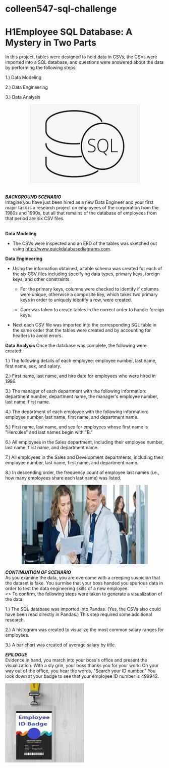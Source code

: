 # colleen547-sql-challenge

# H1<b>Employee SQL Database: A Mystery in Two Parts</b><br>
In this project, tables were designed to hold data in CSVs, the CSVs were imported into a SQL database, and questions were answered about the data by performing the following steps:<br> 

   1.) Data Modeling

   2.) Data Engineering

   3.) Data Analysis
<div align="center"><img src="static/images/Relations_SQL.png" width="350" height="250"/></div>
</br>

<b><i>BACKGROUND SCENARIO</b></i><br>
Imagine you have just been hired as a new Data Engineer and your first major task is a research project on employees of the corporation from the 1980s and 1990s, but all that remains of the database of employees from that period are six CSV files.<br>
<br>

<b>Data Modeling</b>
- The CSVs were inspected and an ERD of the tables was sketched out using http://www.quickdatabasediagrams.com.

<b>Data Engineering</b>
- Using the information obtained, a table schema was created for each of the six CSV files including specifying data types, primary keys, foreign keys, and other constraints.

  - For the primary keys, columns were checked to identify if columns were unique, otherwise a composite key, which takes two primary keys in order to uniquely identify a row, were created.

  - Care was taken to create tables in the correct order to handle foreign keys.



- Next each CSV file was imported into the corresponding SQL table in the same order that the tables were created and by accounting for headers to avoid errors.



<b>Data Analysis</b>
Once the database was complete, the following were created:

   1.) The following details of each employee: employee number, last name, first name, sex, and salary.

   2.) First name, last name, and hire date for employees who were hired in 1986.

   3.) The manager of each department with the following information: department number, department name, the manager's employee number, last name, first name.

   4.) The department of each employee with the following information: employee number, last name, first name, and department name.

   5.) First name, last name, and sex for employees whose first name is "Hercules" and last names begin with "B."

   6.) All employees in the Sales department, including their employee number, last name, first name, and department name.

   7.) All employees in the Sales and Development departments, including their employee number, last name, first name, and department name.
 
   8.) In descending order, the frequency count of employee last names (i.e., how many employees share each last name) was listed.

<div align="center"><img src="static/images/boss_and_employee.jfif" width="400" height="250"/></div>

<b><i>CONTINUATION OF SCENARIO</b></i><br>
As you examine the data, you are overcome with a creeping suspicion that the dataset is fake. You surmise that your boss handed you spurious data in order to test the data engineering skills of a new employee.<br>
<>
To confirm, the following steps were taken to generate a visualization of the data:

   1.) The SQL database was imported into Pandas. (Yes, the CSVs also could have been read directly in Pandas.) This step required some additional research. 
   
   2.) A histogram was created to visualize the most common salary ranges for employees.

   3.) A bar chart was created of average salary by title.


<b><i>EPILOGUE</i></b><br>
Evidence in hand, you march into your boss's office and present the visualization. With a sly grin, your boss thanks you for your work. On your way out of the office, you hear the words, "Search your ID number." You look down at your badge to see that your employee ID number is 499942.<br>

<div align="left"><img src="static/images/employee_photo_id_badge.jfif" width="250" height="250"/></div>

